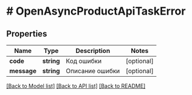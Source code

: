# # OpenAsyncProductApiTaskError

## Properties

Name | Type | Description | Notes
------------ | ------------- | ------------- | -------------
**code** | **string** | Код ошибки | [optional]
**message** | **string** | Описание ошибки | [optional]

[[Back to Model list]](../../README.md#models) [[Back to API list]](../../README.md#endpoints) [[Back to README]](../../README.md)
